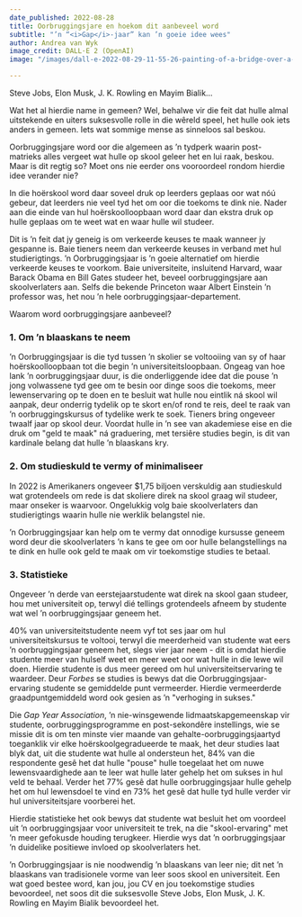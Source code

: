 ```yaml
---
date_published: 2022-08-28
title: Oorbruggingsjare en hoekom dit aanbeveel word
subtitle: "’n “<i>Gap</i>-jaar” kan ’n goeie idee wees"
author: Andrea van Wyk
image_credit: DALL·E 2 (OpenAI)
image: "/images/dall-e-2022-08-29-11-55-26-painting-of-a-bridge-over-a-river-in-a-forest-08-2022.jpg"

---
```

Steve Jobs, Elon Musk, J. K. Rowling en Mayim Bialik…

Wat het al hierdie name in gemeen? Wel, behalwe vir die feit dat hulle almal uitstekende en uiters suksesvolle rolle in die wêreld speel, het hulle ook iets anders in gemeen. Iets wat sommige mense as sinneloos sal beskou.

Oorbruggingsjare word oor die algemeen as ’n tydperk waarin post-matrieks alles vergeet wat hulle op skool geleer het en lui raak, beskou. Maar is dit regtig so? Moet ons nie eerder ons vooroordeel rondom hierdie idee verander nie?

In die hoërskool word daar soveel druk op leerders geplaas oor wat nóú gebeur, dat leerders nie veel tyd het om oor die toekoms te dink nie. Nader aan die einde van hul hoërskoolloopbaan word daar dan ekstra druk op hulle geplaas om te weet wat en waar hulle wil studeer.

Dit is ’n feit dat jy geneig is om verkeerde keuses te maak wanneer jy gespanne is. Baie tieners neem dan verkeerde keuses in verband met hul studierigtings. ’n Oorbruggingsjaar is ’n goeie alternatief om hierdie verkeerde keuses te voorkom. Baie universiteite, insluitend Harvard, waar Barack Obama en Bill Gates studeer het, beveel oorbruggingsjare aan skoolverlaters aan. Selfs die bekende Princeton waar Albert Einstein ’n professor was, het nou ’n hele oorbruggingsjaar-departement.

Waarom word oorbruggingsjare aanbeveel?

### 1. Om ’n blaaskans te neem

’n Oorbruggingsjaar is die tyd tussen ’n skolier se voltooiing van sy of haar hoërskoolloopbaan tot die begin ’n universiteitsloopbaan. Ongeag van hoe lank ’n oorbruggingsjaar duur, is die onderliggende idee dat die pouse ’n jong volwassene tyd gee om te besin oor dinge soos die toekoms, meer lewenservaring op te doen en te besluit wat hulle nou eintlik ná skool wil aanpak, deur onderrig tydelik op te skort en/of rond te reis, deel te raak van ’n oorbruggingskursus of tydelike werk te soek. Tieners bring ongeveer twaalf jaar op skool deur. Voordat hulle in ’n see van akademiese eise en die druk om "geld te maak" ná graduering, met tersiêre studies begin, is dit van kardinale belang dat hulle ’n blaaskans kry.

### 2. Om studieskuld te vermy of minimaliseer

In 2022 is Amerikaners ongeveer $1,75 biljoen verskuldig aan studieskuld wat grotendeels om rede is dat skoliere direk na skool graag wil studeer, maar onseker is waarvoor. Ongelukkig volg baie skoolverlaters dan studierigtings waarin hulle nie werklik belangstel nie.

’n Oorbruggingsjaar kan help om te vermy dat onnodige kursusse geneem word deur die skoolverlaters ’n kans te gee om oor hulle belangstellings na te dink en hulle ook geld te maak om vir toekomstige studies te betaal.

### 3. Statistieke

Ongeveer ’n derde van eerstejaarstudente wat direk na skool gaan studeer, hou met universiteit op, terwyl dié tellings grotendeels afneem by studente wat wel ’n oorbruggingsjaar geneem het.

40% van universiteitstudente neem vyf tot ses jaar om hul universiteitskursus te voltooi, terwyl die meerderheid van studente wat eers ’n oorbruggingsjaar geneem het, slegs vier jaar neem - dit is omdat hierdie studente meer van hulself weet en meer weet oor wat hulle in die lewe wil doen. Hierdie studente is dus meer gereed om hul universiteitservaring te waardeer. Deur _Forbes_ se studies is bewys dat die Oorbruggingsjaar-ervaring studente se gemiddelde punt vermeerder. Hierdie vermeerderde graadpuntgemiddeld word ook gesien as ’n "verhoging in sukses."

Die _Gap Year Association_, ’n nie-winsgewende lidmaatskapgemeenskap vir studente, oorbruggingsprogramme en post-sekondêre instellings, wie se missie dit is om ten minste vier maande van gehalte-oorbruggingsjaartyd toeganklik vir elke hoërskoolgegradueerde te maak, het deur studies laat blyk dat, uit die studente wat hulle al ondersteun het, 84% van die respondente gesê het dat hulle "pouse" hulle toegelaat het om nuwe lewensvaardighede aan te leer wat hulle later gehelp het om sukses in hul veld te behaal. Verder het 77% gesê dat hulle oorbruggingsjaar hulle gehelp het om hul lewensdoel te vind en 73% het gesê dat hulle tyd hulle verder vir hul universiteitsjare voorberei het.

Hierdie statistieke het ook bewys dat studente wat besluit het om voordeel uit ’n oorbruggingsjaar voor universiteit te trek, na die "skool-ervaring" met ’n meer gefokusde houding terugkeer. Hierdie wys dat ’n oorbruggingsjaar ’n duidelike positiewe invloed op skoolverlaters het.

’n Oorbruggingsjaar is nie noodwendig ’n blaaskans van leer nie; dit net ’n blaaskans van tradisionele vorme van leer soos skool en universiteit. Een wat goed bestee word, kan jou, jou CV en jou toekomstige studies bevoordeel, net soos dit die suksesvolle Steve Jobs, Elon Musk, J. K. Rowling en Mayim Bialik bevoordeel het.